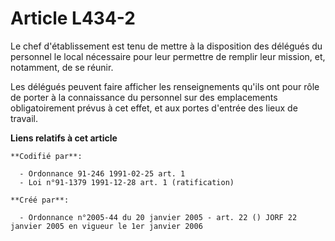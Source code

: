 # Article L434-2

Le chef d'établissement est tenu de mettre à la disposition des délégués du personnel le local nécessaire pour leur permettre
de remplir leur mission, et, notamment, de se réunir.

Les délégués peuvent faire afficher les renseignements qu'ils ont pour rôle de porter à la connaissance du personnel sur des
emplacements obligatoirement prévus à cet effet, et aux portes d'entrée des lieux de travail.

**Liens relatifs à cet article**

	**Codifié par**:

	  - Ordonnance 91-246 1991-02-25 art. 1
	  - Loi n°91-1379 1991-12-28 art. 1 (ratification)

	**Créé par**:

	  - Ordonnance n°2005-44 du 20 janvier 2005 - art. 22 () JORF 22 janvier 2005 en vigueur le 1er janvier 2006
